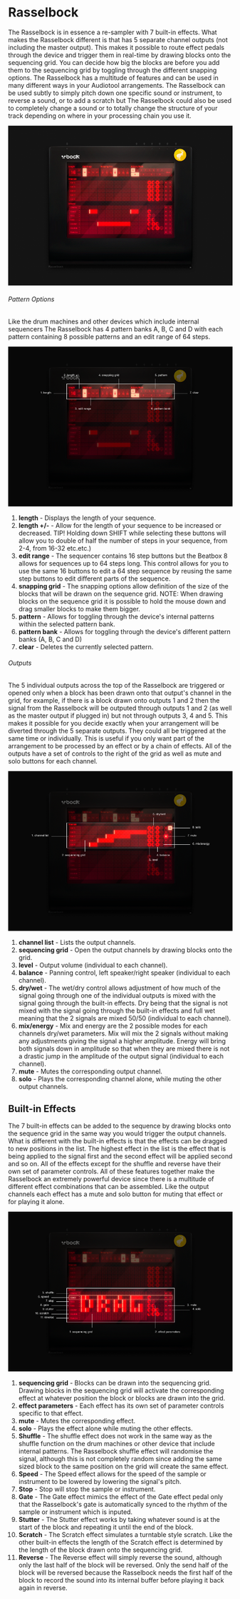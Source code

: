 # Rasselbock

The Rasselbock is in essence a re-sampler with 7 built-in effects. What
makes the Rasselbock different is that has 5 separate channel outputs
(not including the master output). This makes it possible to route
effect pedals through the device and trigger them in real-time by
drawing blocks onto the sequencing grid. You can decide how big the
blocks are before you add them to the sequencing grid by toggling
through the different snapping options. The Rasselbock has a multitude
of features and can be used in many different ways in your Audiotool
arrangements. The Rasselbock can be used subtly to simply pitch down one
specific sound or instrument, to reverse a sound, or to add a scratch
but The Rasselbock could also be used to completely change a sound or to
totally change the structure of your track depending on where in your
processing chain you use it.

![ /images/rasselbock1.png]( /images/rasselbock1.png
" /images/rasselbock1.png")

###### Pattern Options

Like the drum machines and other devices which include internal
sequencers The Rasselbock has 4 pattern banks A, B, C and D with each
pattern containing 8 possible patterns and an edit range of 64 steps.

![ /images/rasselbock2.png]( /images/rasselbock2.png
" /images/rasselbock2.png")

1.  **length** - Displays the length of your sequence.
2.  **length +/-** - Allow for the length of your sequence to be
    increased or decreased. TIP\! Holding down SHIFT while selecting
    these buttons will allow you to double of half the number of steps
    in your sequence, from 2-4, from 16-32 etc.etc.)
3.  **edit range** - The sequencer contains 16 step buttons but the
    Beatbox 8 allows for sequences up to 64 steps long. This control
    allows for you to use the same 16 buttons to edit a 64 step sequence
    by reusing the same step buttons to edit different parts of the
    sequence.
4.  **snapping grid** - The snapping options allow definition of the
    size of the blocks that will be drawn on the sequence grid. NOTE:
    When drawing blocks on the sequence grid it is possible to hold the
    mouse down and drag smaller blocks to make them bigger.
5.  **pattern** - Allows for toggling through the device's internal
    patterns within the selected pattern bank.
6.  **pattern bank** - Allows for toggling through the device's
    different pattern banks (A, B, C and D)
7.  **clear** - Deletes the currently selected pattern.

###### Outputs

The 5 individual outputs across the top of the Rasselbock are triggered
or opened only when a block has been drawn onto that output's channel in
the grid, for example, if there is a block drawn onto outputs 1 and 2
then the signal from the Rasselbock will be outputed through outputs 1
and 2 (as well as the master output if plugged in) but not through
outputs 3, 4 and 5. This makes it possible for you decide exactly when
your arrangement will be diverted through the 5 separate outputs. They
could all be triggered at the same time or individually. This is useful
if you only want part of the arrangement to be processed by an effect or
by a chain of effects. All of the outputs have a set of controls to the
right of the grid as well as mute and solo buttons for each channel.

![ /images/rasselbock3.png]( /images/rasselbock3.png
" /images/rasselbock3.png")

1.  **channel list** - Lists the output channels.
2.  **sequencing grid** - Open the output channels by drawing blocks
    onto the grid.
3.  **level** - Output volume (individual to each channel).
4.  **balance** - Panning control, left speaker/right speaker
    (individual to each channel).
5.  **dry/wet** - The wet/dry control allows adjustment of how much of
    the signal going through one of the individual outputs is mixed with
    the signal going through the built-in effects. Dry being that the
    signal is not mixed with the signal going through the built-in
    effects and full wet meaning that the 2 signals are mixed 50/50
    (individual to each channel).
6.  **mix/energy** - Mix and energy are the 2 possible modes for each
    channels dry/wet parameters. Mix will mix the 2 signals without
    making any adjustments giving the signal a higher amplitude. Energy
    will bring both signals down in amplitude so that when they are
    mixed there is not a drastic jump in the amplitude of the output
    signal (individual to each channel).
7.  **mute** - Mutes the corresponding output channel.
8.  **solo** - Plays the corresponding channel alone, while muting the
    other output channels.

## Built-in Effects

The 7 built-in effects can be added to the sequence by drawing blocks
onto the sequence grid in the same way you would trigger the output
channels. What is different with the built-in effects is that the
effects can be dragged to new positions in the list. The highest effect
in the list is the effect that is being applied to the signal first and
the second effect will be applied second and so on. All of the effects
except for the shuffle and reverse have their own set of parameter
controls. All of these features together make the Rasselbock an
extremely powerful device since there is a multitude of different effect
combinations that can be assembled. Like the output channels each effect
has a mute and solo button for muting that effect or for playing it
alone.

![ /images/rasselbock4.png]( /images/rasselbock4.png
" /images/rasselbock4.png")

1.  **sequencing grid** - Blocks can be drawn into the sequencing grid.
    Drawing blocks in the sequencing grid will activate the
    corresponding effect at whatever position the block or blocks are
    drawn into the grid.
2.  **effect parameters** - Each effect has its own set of parameter
    controls specific to that effect.
3.  **mute** - Mutes the corresponding effect.
4.  **solo** - Plays the effect alone while muting the other effects.
5.  **Shuffle** - The shuffle effect does not work in the same way as
    the shuffle function on the drum machines or other device that
    include internal patterns. The Rasselbock shuffle effect will
    randomise the signal, although this is not completely random since
    adding the same sized block to the same position on the grid will
    create the same effect.
6.  **Speed** - The Speed effect allows for the speed of the sample or
    instrument to be lowered by lowering the signal's pitch.
7.  **Stop** - Stop will stop the sample or instrument.
8.  **Gate** - The Gate effect mimics the effect of the Gate effect
    pedal only that the Rasselbock's gate is automatically synced to the
    rhythm of the sample or instrument which is inputed.
9.  **Stutter** - The Stutter effect works by taking whatever sound is
    at the start of the block and repeating it until the end of the
    block.
10. **Scratch** - The Scratch effect simulates a turntable style
    scratch. Like the other built-in effects the length of the Scratch
    effect is determined by the length of the block drawn onto the
    sequencing grid.
11. **Reverse** - The Reverse effect will simply reverse the sound,
    although only the last half of the block will be reversed. Only the
    send half of the block will be reversed because the Rasselbock needs
    the first half of the block to record the sound into its internal
    buffer before playing it back again in reverse.
